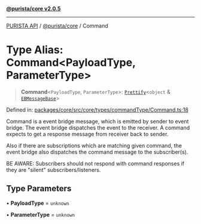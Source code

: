 [**@purista/core v2.0.5**](../README.md)

***

[PURISTA API](../../../packages.md) / [@purista/core](../README.md) / Command

# Type Alias: Command\<PayloadType, ParameterType\>

> **Command**\<`PayloadType`, `ParameterType`\>: [`Prettify`](Prettify.md)\<`object` & [`EBMessageBase`](EBMessageBase.md)\>

Defined in: [packages/core/src/core/types/commandType/Command.ts:18](https://github.com/puristajs/purista/blob/master/packages/core/src/core/types/commandType/Command.ts#L18)

Command is a event bridge message, which is emitted by sender to event bridge.
The event bridge dispatches the event to the receiver.
A command expects to get a response message from receiver back to sender.

Also if there are subscriptions which are matching given command,
the event bridge also dispatches the command message to the subscriber(s).

BE AWARE:
Subscribers should not respond with command responses if they are "silent" subscribers/listeners.

## Type Parameters

• **PayloadType** = `unknown`

• **ParameterType** = `unknown`
